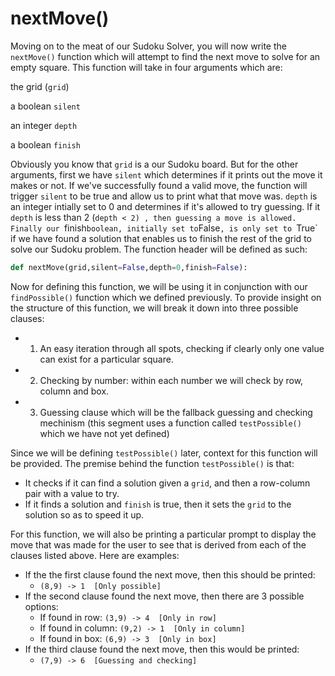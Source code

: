 <!--title={Attempting to find the next move: nextMove()}-->

<!--badges={Algorithmns:60}-->

<!--concepts{Functions}-->

# nextMove()

Moving on to the meat of our Sudoku Solver, you will now write the `nextMove()` function which will attempt to find the next move to solve for an empty square. This function will take in four arguments which are: 

the grid (`grid`)

a boolean `silent`

an integer `depth` 

a boolean `finish`

Obviously you know that `grid` is a our Sudoku board. But for the other arguments, first we have `silent` which determines if it prints out the move it makes or not. If we've successfully found a valid move,  the function will trigger `silent` to be true and allow us to print what that move was. `depth` is an integer intially set to 0 and determines if it's allowed to try guessing. If it `depth` is less than 2 (`depth < 2) , then guessing a move is allowed. Finally our `finish` boolean, initially set to `False`, is only set to `True` if we have found a solution that enables us to finish the rest of the grid to solve our Sudoku problem. The function header will be defined as such:

```python
def nextMove(grid,silent=False,depth=0,finish=False):
```



Now for defining this function, we will be using it in conjunction with our `findPossible()` function which we defined previously. To provide insight on the structure of this function, we will break it down into three possible clauses:

- 1) An easy iteration through all spots, checking if clearly only one value can exist for a particular square.
- 2) Checking by number: within each number we will check by row, column and box.
- 3) Guessing clause which will be the fallback guessing and checking mechinism (this segment uses a function called `testPossible()` which we have not yet defined)

Since we will be defining `testPossible()` later, context for this function will be provided. The premise behind the function `testPossible()` is that:

-  It checks if it can find a solution given a `grid`, and then a row-column pair with a value to try. 
-  If it finds a solution and `finish` is true, then it sets the `grid` to the solution so as to speed it up.

For this function, we will also be printing a particular prompt to display the move that was made for the user to see that is derived from each of the clauses listed above. Here are examples:

- If the the first clause found the next move, then this should be printed: 
  - `(8,9) -> 1  [Only possible]`
- If the second clause found the next move, then there are 3 possible options:
  - If found in row: `(3,9) -> 4  [Only in row]`
  - If found in column: `(9,2) -> 1  [Only in column]`
  - If found in box: `(6,9) -> 3  [Only in box]`
- If the third clause found the next move, then this would be printed:
  - `(7,9) -> 6  [Guessing and checking]`

